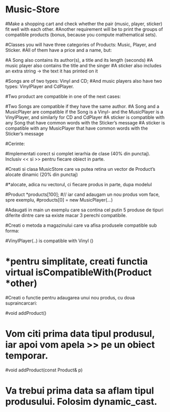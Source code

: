 # Music-Store
#Make a shopping cart and check whether the pair (music, player, sticker) fit well with each other.
#Another requirement will be to print the groups of compatible products (bonus, because you compute mathematical sets).

#Classes you will have three categories of Products: Music, Player, and Sticker.
#All of them have a price and a name, but:

#A Song also contains its author(s), a  title and its length (seconds)
#A music player also contains the title and the singer
#A sticker also includes an extra string -> the text it has printed on it

#Songs are of two types: Vinyl and CD;
#And music players also have two types: VinylPlayer and CdPlayer.

#Two product are compatible in one of the next cases:

#Two Songs are compatible if they have the same author.
#A Song and a MusicPlayer are compatible if the Song is a Vinyl- and the MusicPlayer is a VinylPlayer, and similarly for CD and CdPlayer
#A sticker is compatible with any Song that have common words with the Sticker’s message
#A sticker is compatible with any MusicPlayer that have common words with the Sticker’s message

#Cerinte:

#Implementati corect si complet ierarhia de clase (40% din punctaj). Inclusiv << si >> pentru fiecare obiect in parte.

#Creati si clasa MusicStore care va putea retina un vector de Product’s alocate dinamic (20% din punctaj)
	

#*alocate, adica nu vectorul, ci fiecare produs in parte, dupa modelul

#Product *products[100];
#// iar cand adaugam un nou produs vom face, spre exemplu,
#products[0] = new MusicPlayer(...)

#Adaugati in main un exemplu care sa contina cel putin 5 produse de tipuri diferite dintre care sa existe macar 3 perechi compatibile.

#Creati o metoda a magazinului care va afisa produsele compatible sub forma:

#VinylPlayer(..) is compatible with  Vinyl ()

#	*pentru simplitate, creati functia virtual isCompatibleWith(Product *other)

#Creati o functie pentru adaugarea unui nou produs, cu doua supraincarcari:

#void addProduct() 

#	Vom citi prima data tipul produsul, iar apoi vom apela >> pe un obiect temporar.

#void addProduct(const Product& p)
#	Va trebui prima data sa aflam tipul produsului. Folosim dynamic_cast.

